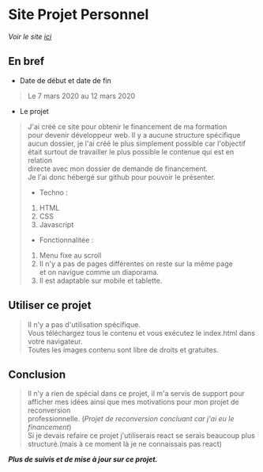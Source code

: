 # Site Projet Personnel
*Voir le site [ici](https://j314h.github.io/johnhaimez.github.io/)*  
## En bref  
* Date de début et date de fin  
> Le 7 mars 2020 au 12 mars 2020  
* Le projet  
> J'ai créé ce site pour obtenir le financement de ma formation  
pour devenir développeur web. Il y a aucune structure spécifique  
aucun dossier, je l'ai créé le plus simplement possible car l'objectif  
était surtout de travailler le plus possible le contenue qui est en relation  
directe avec mon dossier de demande de financement.  
Je l'ai donc hébergé sur github pour pouvoir le présenter.  
> * Techno :  
> 1. HTML  
> 2. CSS  
> 3. Javascript  
> * Fonctionnalitée :  
> 1. Menu fixe au scroll
> 2. Il n'y a pas de pages différentes on reste sur la même page  
et on navigue comme un diaporama.  
> 3. Il est adaptable sur mobile et tablette.  

## Utiliser ce projet  
> Il n'y a pas d'utilisation spécifique.  
Vous téléchargez tous le contenu et vous exécutez le index.html dans votre navigateur.  
Toutes les images contenu sont libre de droits et gratuites.

## Conclusion  
> Il n'y a rien de spécial dans ce projet, il m'a servis de support pour  
afficher mes idées ainsi que mes motivations pour mon projet de reconversion  
professionnelle. (*Projet de reconversion concluant car j'ai eu le financement*)  
Si je devais refaire ce projet j'utiliserais react se serais beaucoup plus  structuré.(mais à ce moment là je ne connaissais pas react)
  
***Plus de suivis et de mise à jour sur ce projet.***

